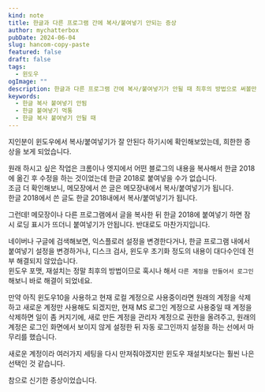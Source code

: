 ```yaml
---
kind: note
title: 한글과 다른 프로그램 간에 복사/붙여넣기 안되는 증상
author: mychatterbox
pubDate: 2024-06-04
slug: hancom-copy-paste
featured: false
draft: false
tags:
  - 윈도우
ogImage: ""
description: 한글과 다른 프로그램 간에 복사/붙여넣기가 안될 때 최후의 방법으로 써볼만한..
keywords:
  - 한글 복사 붙여넣기 안됨
  - 한글 붙여넣기 먹통
  - 한글 복사 붙여넣기 안될 때
---
```


지인분이 윈도우에서 복사/붙여넣기가 잘 안된다 하기시에 확인해보았는데, 희한한 증상을 보게 되었습니다.

원래 하시고 싶은 작업은 크롬이나 엣지에서 어떤 블로그의 내용을 복사해서 한글 2018에 옮긴 후 수정을 하는 것이었는데 한글 2018로 붙여넣을 수가 없습니다.  
조금 더 확인해보니, 메모장에서 쓴 글은 메모장내에서 복사/붙여넣기가 됩니다.  
한글 2018에서 쓴 글도 한글 2018내에서 복사/붙여넣기가 됩니다.

그런데! 메모장이나 다른 프로그램에서 글을 복사한 뒤 한글 2018에 붙여넣기 하면 잠시 로딩 표시가 뜨더니 붙여넣기가 안됩니다. 반대로도 마찬가지입니다.

네이버나 구글에 검색해보면, 익스플로러 설정을 변경한다거나, 한글 프로그램 내에서 붙여넣기 설정을 변경하거나, 디스크 검사, 윈도우 초기화 정도의 내용이 대다수인데 전부 해결되지 않았습니다.  
윈도우 포맷, 재설치는 정말 최후의 방법이므로 혹시나 해서 `다른 계정을 만들어서 로그인` 해보니 바로 해결이 되었네요.

만약 아직 윈도우10을 사용하고 현재 로컬 계정으로 사용중이라면 원래의 계정을 삭제하고 새로운 계정만 사용해도 되겠지만, 현재 MS 로그인 계정으로 사용중일 때 계정을 삭제하면 일이 좀 커지기에, 새로 만든 계정을 관리자 계정으로 권한을 올려주고, 원래의 계정은 로그인 화면에서 보이지 않게 설정한 뒤 자동 로그인까지 설정을 하는 선에서 마무리를 했습니다.

새로운 계정이라 여러가지 세팅을 다시 만져줘야겠지만 윈도우 재설치보다는 훨씬 나은 선택인 것 같습니다.

참으로 신기한 증상이었습니다.
